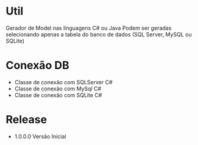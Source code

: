 # Util
Gerador de Model nas linguagens C# ou Java
Podem ser geradas selecionando apenas a tabela do banco de dados (SQL Server, MySQL ou SQLite)

# Conexão DB
* Classe de conexão com SQLServer C#
* Classe de conexão com MySql C#
* Classe de conexão com SQLite C#

# Release
* 1.0.0.0
Versão Inicial
